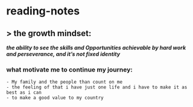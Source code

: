 # reading-notes

## > the growth mindset:
***the ability to see the skills and Opportunities achievable by hard work and perseverance, and it’s not fixed identity***

### what motivate me to continue my journey:
```
- My family and the people than count on me
- the feeling of that i have just one life and i have to make it as best as i can
- to make a good value to my country
```

